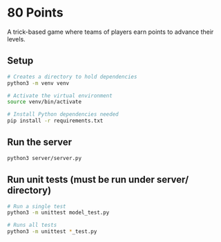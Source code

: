 # 80 Points

A trick-based game where teams of players earn points to advance their levels.

## Setup 

```bash
# Creates a directory to hold dependencies
python3 -m venv venv

# Activate the virtual environment
source venv/bin/activate

# Install Python dependencies needed
pip install -r requirements.txt
```

## Run the server

```bash
python3 server/server.py
```

## Run unit tests (must be run under server/ directory)

```bash
# Run a single test
python3 -m unittest model_test.py

# Runs all tests
python3 -m unittest *_test.py
```